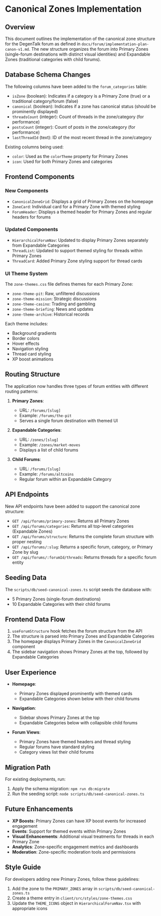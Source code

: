 # Canonical Zones Implementation

## Overview

This document outlines the implementation of the canonical zone structure for the DegenTalk forum as defined in `docs/forum/implementation-plan-canon-v1.md`. The new structure organizes the forum into Primary Zones (single-forum destinations with distinct visual identities) and Expandable Zones (traditional categories with child forums).

## Database Schema Changes

The following columns have been added to the `forum_categories` table:

- `isZone` (boolean): Indicates if a category is a Primary Zone (true) or a traditional category/forum (false)
- `canonical` (boolean): Indicates if a zone has canonical status (should be prominently displayed)
- `threadsCount` (integer): Count of threads in the zone/category (for performance)
- `postsCount` (integer): Count of posts in the zone/category (for performance)
- `lastThreadId` (text): ID of the most recent thread in the zone/category

Existing columns being used:
- `color`: Used as the `colorTheme` property for Primary Zones
- `icon`: Used for both Primary Zones and categories

## Frontend Components

### New Components

- `CanonicalZoneGrid`: Displays a grid of Primary Zones on the homepage
- `ZoneCard`: Individual card for a Primary Zone with themed styling
- `ForumHeader`: Displays a themed header for Primary Zones and regular headers for forums

### Updated Components

- `HierarchicalForumNav`: Updated to display Primary Zones separately from Expandable Categories
- `ThreadList`: Updated to support themed styling for threads within Primary Zones
- `ThreadCard`: Added Primary Zone styling support for thread cards

### UI Theme System

The `zone-themes.css` file defines themes for each Primary Zone:

- `zone-theme-pit`: Raw, unfiltered discussions
- `zone-theme-mission`: Strategic discussions
- `zone-theme-casino`: Trading and gambling
- `zone-theme-briefing`: News and updates
- `zone-theme-archive`: Historical records

Each theme includes:
- Background gradients
- Border colors
- Hover effects
- Navigation styling
- Thread card styling
- XP boost animations

## Routing Structure

The application now handles three types of forum entities with different routing patterns:

1. **Primary Zones**:
   - URL: `/forums/[slug]`
   - Example: `/forums/the-pit`
   - Serves a single forum destination with themed UI

2. **Expandable Categories**:
   - URL: `/zones/[slug]`
   - Example: `/zones/market-moves`
   - Displays a list of child forums

3. **Child Forums**:
   - URL: `/forums/[slug]`
   - Example: `/forums/altcoins`
   - Regular forum within an Expandable Category

## API Endpoints

New API endpoints have been added to support the canonical zone structure:

- `GET /api/forums/primary-zones`: Returns all Primary Zones
- `GET /api/forums/categories`: Returns all top-level categories (Expandable Zones)
- `GET /api/forums/structure`: Returns the complete forum structure with proper nesting
- `GET /api/forums/:slug`: Returns a specific forum, category, or Primary Zone by slug
- `GET /api/forums/:forumId/threads`: Returns threads for a specific forum entity

## Seeding Data

The `scripts/db/seed-canonical-zones.ts` script seeds the database with:

- 5 Primary Zones (single-forum destinations)
- 10 Expandable Categories with their child forums

## Frontend Data Flow

1. `useForumStructure` hook fetches the forum structure from the API
2. The structure is parsed into Primary Zones and Expandable Categories
3. The homepage displays Primary Zones in the `CanonicalZoneGrid` component
4. The sidebar navigation shows Primary Zones at the top, followed by Expandable Categories

## User Experience

- **Homepage**: 
  - Primary Zones displayed prominently with themed cards
  - Expandable Categories shown below with their child forums

- **Navigation**: 
  - Sidebar shows Primary Zones at the top
  - Expandable Categories below with collapsible child forums

- **Forum Views**:
  - Primary Zones have themed headers and thread styling
  - Regular forums have standard styling
  - Category views list their child forums

## Migration Path

For existing deployments, run:

1. Apply the schema migration: `npm run db:migrate`
2. Run the seeding script: `node scripts/db/seed-canonical-zones.ts`

## Future Enhancements

- **XP Boosts**: Primary Zones can have XP boost events for increased engagement
- **Events**: Support for themed events within Primary Zones
- **Visual Enhancements**: Additional visual treatments for threads in each Primary Zone
- **Analytics**: Zone-specific engagement metrics and dashboards
- **Moderation**: Zone-specific moderation tools and permissions

## Style Guide

For developers adding new Primary Zones, follow these guidelines:

1. Add the zone to the `PRIMARY_ZONES` array in `scripts/db/seed-canonical-zones.ts`
2. Create a theme entry in `client/src/styles/zone-themes.css`
3. Update the `THEME_ICONS` object in `HierarchicalForumNav.tsx` with appropriate icons 